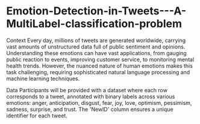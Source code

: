 # Emotion-Detection-in-Tweets---A-MultiLabel-classification-problem

Context
Every day, millions of tweets are generated worldwide, carrying vast amounts of unstructured data full of public sentiment and opinions. Understanding these emotions can have vast applications, from gauging public reaction to events, improving customer service, to monitoring mental health trends. However, the nuanced nature of human emotions makes this task challenging, requiring sophisticated natural language processing and machine learning techniques.

Data
Participants will be provided with a dataset where each row corresponds to a tweet, annotated with binary labels across various emotions: anger, anticipation, disgust, fear, joy, love, optimism, pessimism, sadness, surprise, and trust. The 'NewID' column ensures a unique identifier for each tweet.
